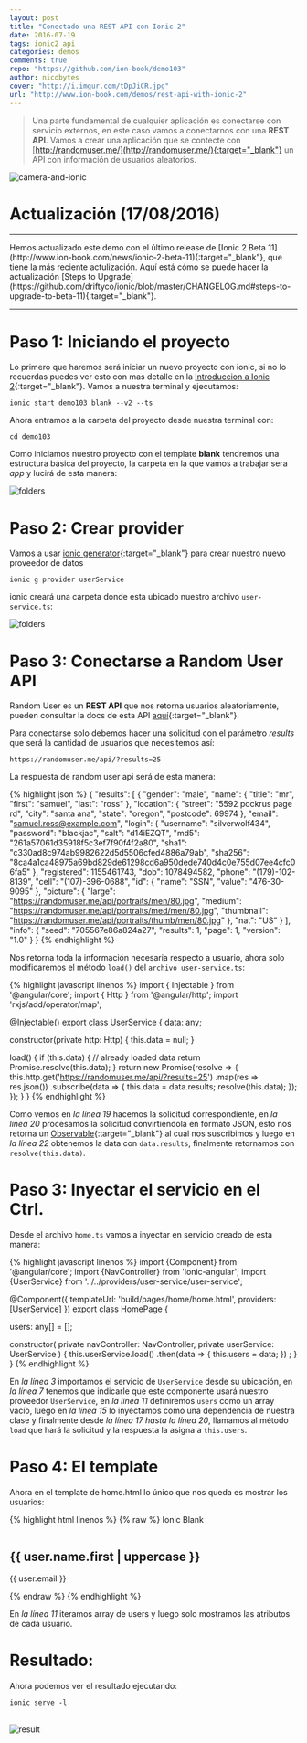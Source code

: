 ```yaml
---
layout: post
title: "Conectado una REST API con Ionic 2"
date: 2016-07-19
tags: ionic2 api
categories: demos
comments: true
repo: "https://github.com/ion-book/demo103"
author: nicobytes
cover: "http://i.imgur.com/tDpJiCR.jpg"
url: "http://www.ion-book.com/demos/rest-api-with-ionic-2"
---
```


> Una parte fundamental de cualquier aplicación es conectarse con servicio externos, en este caso vamos a conectarnos con una **REST API**. Vamos a crear una aplicación que se contecte con [http://randomuser.me/](http://randomuser.me/){:target="_blank"} un API con información de usuarios aleatorios.

<img class="img-responsive" src="http://i.imgur.com/tDpJiCR.jpg" alt="camera-and-ionic">

# Actualización (17/08/2016)
<hr/>
Hemos actualizado este demo con el último release de [Ionic 2 Beta 11](http://www.ion-book.com/news/ionic-2-beta-11){:target="_blank"}, que tiene la más reciente actulización. Aquí está cómo se puede hacer la actualización [Steps to Upgrade](https://github.com/driftyco/ionic/blob/master/CHANGELOG.md#steps-to-upgrade-to-beta-11){:target="_blank"}.

<hr/>

# Paso 1: Iniciando el proyecto

Lo primero que haremos será iniciar un nuevo proyecto con ionic, si no lo recuerdas puedes ver esto con mas detalle en la [Introduccion a Ionic 2](http://www.ion-book.com/ionic2/ionic2){:target="_blank"}.
Vamos a nuestra terminal y ejecutamos:

```
ionic start demo103 blank --v2 --ts
```

Ahora entramos a la carpeta del proyecto desde nuestra terminal con:

```
cd demo103
```

Como iniciamos nuestro proyecto con el template **blank** tendremos una estructura básica del proyecto, la carpeta en la que vamos a trabajar sera *app* y lucirá de esta manera:

<img class="img-responsive" src="http://i.imgur.com/WERV3xa.png" alt="folders">

# Paso 2: Crear provider

Vamos a usar [ionic generator](http://www.ion-book.com/ionic2/ionic-generator){:target="_blank"} para crear nuestro nuevo proveedor de datos

```
ionic g provider userService
```

ionic creará una carpeta donde esta ubicado nuestro archivo `user-service.ts`:

<img class="img-responsive" src="http://i.imgur.com/t8I3cHh.png" alt="folders">

# Paso 3: Conectarse a Random User API

Random User es un **REST API** que nos retorna usuarios aleatoriamente, pueden consultar la docs de esta API [aquí](https://randomuser.me/documentation){:target="_blank"}.

Para conectarse solo debemos hacer una solicitud con el parámetro *results* que será la cantidad de usuarios que necesitemos así:

```
https://randomuser.me/api/?results=25
```

La respuesta de random user api será de esta manera:

{% highlight json %}
{
  "results": [
    {
      "gender": "male",
      "name": {
        "title": "mr",
        "first": "samuel",
        "last": "ross"
      },
      "location": {
        "street": "5592 pockrus page rd",
        "city": "santa ana",
        "state": "oregon",
        "postcode": 69974
      },
      "email": "samuel.ross@example.com",
      "login": {
        "username": "silverwolf434",
        "password": "blackjac",
        "salt": "d14iEZQT",
        "md5": "261a57061d35918f5c3ef7f90f4f2a80",
        "sha1": "c330ad8c974ab9982622d5d5506cfed4886a79ab",
        "sha256": "8ca4a1ca48975a69bd829de61298cd6a950dede740d4c0e755d07ee4cfc06fa5"
      },
      "registered": 1155461743,
      "dob": 1078494582,
      "phone": "(179)-102-8139",
      "cell": "(107)-396-0688",
      "id": {
        "name": "SSN",
        "value": "476-30-9095"
      },
      "picture": {
        "large": "https://randomuser.me/api/portraits/men/80.jpg",
        "medium": "https://randomuser.me/api/portraits/med/men/80.jpg",
        "thumbnail": "https://randomuser.me/api/portraits/thumb/men/80.jpg"
      },
      "nat": "US"
    }
  ],
  "info": {
    "seed": "705567e86a824a27",
    "results": 1,
    "page": 1,
    "version": "1.0"
  }
}
{% endhighlight %}

Nos retorna toda la información necesaria respecto a usuario, ahora solo modificaremos el método `load()` del `archivo user-service.ts`:

{% highlight javascript linenos %}
import { Injectable } from '@angular/core';
import { Http } from '@angular/http';
import 'rxjs/add/operator/map';

@Injectable()
export class UserService {
  data: any;

  constructor(private http: Http) {
    this.data = null;
  }

  load() {
    if (this.data) {
      // already loaded data
      return Promise.resolve(this.data);
    }
    return new Promise(resolve => {
      this.http.get('https://randomuser.me/api/?results=25')
        .map(res => res.json())
        .subscribe(data => {
          this.data = data.results;
          resolve(this.data);
        });
    });
  }
}
{% endhighlight %}

Como vemos en *la línea 19*  hacemos la solicitud correspondiente, en *la línea 20* procesamos la solicitud convirtiéndola en formato JSON, esto nos retorna un [Observable](http://www.ion-book.com/ionic2/observables-angular2){:target="_blank"} al cual nos suscribimos y luego en *la línea 22* obtenemos la data con `data.results`, finalmente retornamos con `resolve(this.data)`.

# Paso 3: Inyectar el servicio en el Ctrl.

Desde el archivo `home.ts` vamos a inyectar en servicio creado de esta manera:

{% highlight javascript linenos %}
import {Component} from '@angular/core';
import {NavController} from 'ionic-angular';
import {UserService} from '../../providers/user-service/user-service';

@Component({
  templateUrl: 'build/pages/home/home.html',
  providers: [UserService]
})
export class HomePage {

  users: any[] = [];

  constructor(
    private navController: NavController,
    private userService: UserService
  ) {
    this.userService.load()
    .then(data => {
      this.users = data;
    }) ;
  }
}
{% endhighlight %}

En *la línea 3* importamos el servicio de `UserService` desde su ubicación, en *la línea 7* tenemos que indicarle que este componente usará nuestro proveedor `UserService`, en *la línea 11* definiremos `users` como un array vacío, luego en *la línea 15* lo inyectamos como una dependencia de nuestra clase y finalmente desde *la línea 17 hasta la línea 20*, llamamos al método `load` que hará la solicitud y la respuesta la asigna a `this.users`.

# Paso 4: El template

Ahora en el template de home.html lo único que nos queda es mostrar los usuarios:

{% highlight html linenos %}
{% raw %}
<ion-header>
  <ion-navbar primary>
    <ion-title>
      Ionic Blank
    </ion-title>
  </ion-navbar>
</ion-header>

<ion-content>
  <ion-list>
    <ion-item *ngFor="let user of users">
      <ion-avatar item-left>
        <img [src]="user.picture.medium">
      </ion-avatar>
      <h2>{{ user.name.first | uppercase }}</h2>
      <p>{{ user.email }}</p>
    </ion-item>
  </ion-list>
</ion-content>
{% endraw %}
{% endhighlight %}

En *la línea 11* iteramos array de users y luego solo mostramos las atributos de cada usuario.

# Resultado:

Ahora podemos ver el resultado ejecutando:

```
ionic serve -l
```
<br/>
<img class="img-responsive" src="http://i.imgur.com/4r1RZ9x.png" alt="result">
